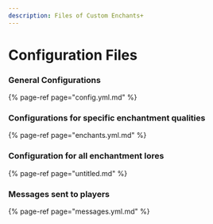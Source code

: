 ```yaml
---
description: Files of Custom Enchants+
---
```


# Configuration Files

### General Configurations 

{% page-ref page="config.yml.md" %}

### Configurations for specific enchantment qualities

{% page-ref page="enchants.yml.md" %}

### Configuration for all enchantment lores

{% page-ref page="untitled.md" %}

### Messages sent to players

{% page-ref page="messages.yml.md" %}

